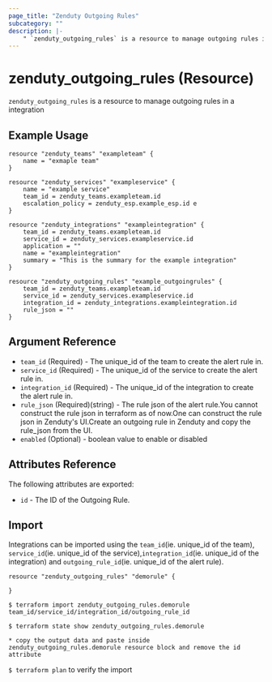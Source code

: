 ```yaml
---
page_title: "Zenduty Outgoing Rules"
subcategory: ""
description: |-
    " `zenduty_outgoing_rules` is a resource to manage outgoing rules in a integration"
---
```

# zenduty_outgoing_rules (Resource)
`zenduty_outgoing_rules` is a resource to manage outgoing rules in a integration


## Example Usage

```hcl
resource "zenduty_teams" "exampleteam" {
    name = "exmaple team"
}

resource "zenduty_services" "exampleservice" {
    name = "example service"
    team_id = zenduty_teams.exampleteam.id 
    escalation_policy = zenduty_esp.example_esp.id e
}

resource "zenduty_integrations" "exampleintegration" {
    team_id = zenduty_teams.exampleteam.id
    service_id = zenduty_services.exampleservice.id
    application = ""
    name = "exampleintegration"
    summary = "This is the summary for the example integration"
}

```

```hcl 
resource "zenduty_outgoing_rules" "example_outgoingrules" {
    team_id = zenduty_teams.exampleteam.id
    service_id = zenduty_services.exampleservice.id
    integration_id = zenduty_integrations.exampleintegration.id
    rule_json = ""    
}

```

## Argument Reference

* `team_id` (Required) - The unique_id of the team to create the alert rule in.
* `service_id` (Required) - The unique_id of the service to create the alert rule in.
* `integration_id` (Required) - The unique_id of the integration to create the alert rule in.
* `rule_json` (Required)(string) - The rule json of the alert rule.You cannot construct the rule json in terraform as of now.One can construct the rule json in Zenduty's UI.Create an outgoing rule in Zenduty and copy the rule_json from the UI.
* `enabled` (Optional) - boolean value to enable or disabled 


## Attributes Reference

The following attributes are exported:

* `id` - The ID of the Outgoing Rule.

## Import

Integrations can be imported using the `team_id`(ie. unique_id of the team), `service_id`(ie. unique_id of the service),`integration_id`(ie. unique_id of the integration) and `outgoing_rule_id`(ie. unique_id of the alert rule).

```hcl
resource "zenduty_outgoing_rules" "demorule" {

}

```

`$ terraform import zenduty_outgoing_rules.demorule team_id/service_id/integration_id/outgoing_rule_id` 

`$ terraform state show zenduty_outgoing_rules.demorule`

`* copy the output data and paste inside zenduty_outgoing_rules.demorule resource block and remove the id attribute`

`$ terraform plan` to verify the import



    

